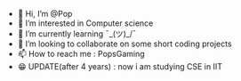 - 👋 Hi, I’m @Pop
- 👀 I’m interested in Computer science 
- 🌱 I’m currently learning ¯\_(ツ)_/¯
- 💞️ I’m looking to collaborate on some short coding projects
- 📫 How to reach me : PopsGaming
- 😁 UPDATE(after 4 years) : now i am studying CSE in IIT
<!---
PranjalKhatri/PranjalKhatri is a ✨ special ✨ repository because its `README.md` (this file) appears on your GitHub profile.
You can click the Preview link to take a look at your changes.
--->
